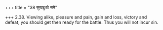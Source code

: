 +++
title = "38 सुखदुःखे समे"

+++
2.38. Viewing alike, pleasure and pain, gain and loss, victory and
defeat, you should get then ready for the battle. Thus you will not
incur sin.
